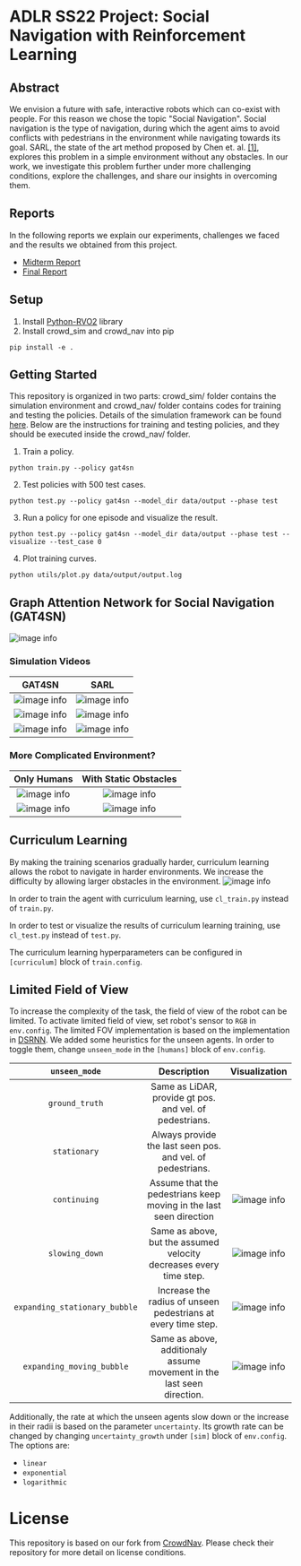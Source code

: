 # ADLR SS22 Project: Social Navigation with Reinforcement Learning
## Abstract
We envision a future with safe, interactive robots which can co-exist with people. For this reason we chose the topic "Social Navigation". Social navigation is the type of navigation, during which the agent aims to avoid conflicts with pedestrians in the environment while navigating towards its goal. SARL, the state of the art method proposed by Chen et. al. [[1]](https://arxiv.org/pdf/1809.08835.pdf), explores this problem in a simple environment without any obstacles. In our work, we investigate this problem further under more challenging conditions, explore the challenges, and share our insights in overcoming them.
## Reports
In the following reports we explain our experiments, challenges we faced and the results we obtained from this project.
* [Midterm Report](Midterm_Report.pdf)
* [Final Report](final_report_05.pdf)

## Setup
1. Install [Python-RVO2](https://github.com/sybrenstuvel/Python-RVO2) library
2. Install crowd_sim and crowd_nav into pip
```
pip install -e .
```

## Getting Started
This repository is organized in two parts: crowd_sim/ folder contains the simulation environment and
crowd_nav/ folder contains codes for training and testing the policies. Details of the simulation framework can be found
[here](crowd_sim/README.md). Below are the instructions for training and testing policies, and they should be executed
inside the crowd_nav/ folder.


1. Train a policy.
```
python train.py --policy gat4sn
```
2. Test policies with 500 test cases.
```
python test.py --policy gat4sn --model_dir data/output --phase test
```
3. Run a policy for one episode and visualize the result.
```
python test.py --policy gat4sn --model_dir data/output --phase test --visualize --test_case 0
```
4. Plot training curves.
```
python utils/plot.py data/output/output.log
```

## Graph Attention Network for Social Navigation (GAT4SN)
![image info](./pictures/deep_v_network.png)

### Simulation Videos
|                        GAT4SN                         |                        SARL                         |
|:-----------------------------------------------------:|:---------------------------------------------------:|
| ![image info](./pictures/gat4sn_test_case_40_H20.gif) | ![image info](./pictures/sarl_test_case_40_H20.gif) |
|     ![image info](./pictures/test_183_gat4sn.gif)     |     ![image info](./pictures/test_183_sarl.gif)     |
|     ![image info](./pictures/test_178_gat4sn.gif)     |     ![image info](./pictures/test_178_sarl.gif)     |

### More Complicated Environment?
|                      Only Humans                      |         With Static Obstacles          |
|:-----------------------------------------------------:|:--------------------------------------:|
|         ![image info](./pictures/H30O0_0.gif)         | ![image info](./pictures/H10O10_1.gif) |
| ![image info](./pictures/gat4sn_test_case_40_H20.gif) | ![image info](./pictures/H10O10_0.gif) |

## Curriculum Learning

By making the training scenarios gradually harder, curriculum learning allows the robot to navigate in harder environments.
We increase the difficulty by allowing larger obstacles in the environment.
![image info](./pictures/cl.png)

In order to train the agent with curriculum learning, use `cl_train.py` instead of `train.py`.

In order to test or visualize the results of curriculum learning training, use `cl_test.py` instead of `test.py`.

The curriculum learning hyperparameters can be configured in `[curriculum]` block of `train.config`.

## Limited Field of View
To increase the complexity of the task, the field of view of the robot can be limited. To activate limited field of view, set robot's sensor to `RGB` in `env.config`.
The limited FOV implementation is based on the implementation in [DSRNN](https://github.com/Shuijing725/CrowdNav_DSRNN).
We added some heuristics for the unseen agents. In order to toggle them, change `unseen_mode` in the `[humans]` block of `env.config`.

|          `unseen_mode`          |                              Description                               |                             Visualization                             |
|:-----------------------------:|:----------------------------------------------------------------------:|:---------------------------------------------------------------------:|
|        `ground_truth`         |        Same as LiDAR, provide gt pos. and vel. of pedestrians.         |                                                                       |
|         `stationary`          |       Always provide the last seen pos. and vel. of pedestrians.       |                                                                       |
|         `continuing`          |   Assume that the pedestrians keep moving in the last seen direction   |         ![image info](./pictures/limited_fov/continuing.gif)          |
|        `slowing_down`         |   Same as above, but the assumed velocity decreases every time step.   |        ![image info](./pictures/limited_fov/slowing_down.gif)         |
| `expanding_stationary_bubble` |     Increase the radius of unseen pedestrians at every time step.      | ![image info](./pictures/limited_fov/expanding_stationary_bubble.gif) |
|   `expanding_moving_bubble`   | Same as above, additionaly assume movement in the last seen direction. |   ![image info](./pictures/limited_fov/expanding_moving_bubble.gif)   |

Additionally, the rate at which the unseen agents slow down or the increase in their radii is based on the parameter `uncertainty`. Its growth rate can be changed by changing `uncertainty_growth` under `[sim]` block of `env.config`. The options are: 
* `linear`
* `exponential`
* `logarithmic`

# License
This repository is based on our fork from [CrowdNav](https://github.com/vita-epfl/CrowdNav). Please check their repository for more detail on license conditions.
